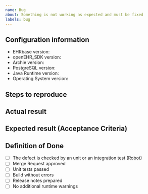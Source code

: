 ```yaml
---
name: Bug
about: Something is not working as expected and must be fixed
labels: bug
---
```


## Configuration information

<!-- To reproduce your problem is is mandatory to give the following information. You can get all of
them in one step by starting the EHRbase and requesting a GET on 
`%ehrbaseBaseUri%/ehrbase/rest/status`.  -->

- EHRbase version:
- openEHR_SDK version:
- Archie version:
- PostgreSQL version:
- Java Runtime version:
- Operating System version:

## Steps to reproduce ## 

<!-- Describe here what steps have to be executed with which data entered to reproduce the erroneous
behaviour. Also include Operational Templates as an attachment if used. -->

## Actual result ##

<!-- Describe the wrong output / behaviour. Attached images are always helpful. -->

## Expected result (Acceptance Criteria) ##

<!-- Describe the expected output / behaviour. -->

## Definition of Done ##

<!-- These checklist entries are used by our developers to deliver a solution with a base quality
we want to acheive. If you want to add other points specific to this issue, put them into the section
"Expected result (Acceptance Criteria)" -->

- [ ] The defect is checked by an unit or an integration test (Robot)
- [ ] Merge Request approved
- [ ] Unit tests passed
- [ ] Build without errors
- [ ] Release notes prepared
- [ ] No additional runtime warnings
